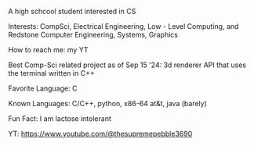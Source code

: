 A high schcool student interested in CS

Interests: CompSci, Electrical Engineering, Low - Level Computing, and Redstone Computer Engineering, Systems, Graphics

How to reach me: my YT

Best Comp-Sci related project as of Sep 15 '24: 3d renderer API that uses the terminal written in C++

Favorite Language: C 

Known Languages: C/C++, python, x86-64 at&t, java (barely)

Fun Fact: I am lactose intolerant

YT: https://www.youtube.com/@thesupremepebble3690

<!---
thewhynow/thewhynow is a ✨ special ✨ repository because its `README.md` (this file) appears on your GitHub profile.
You can click the Preview link to take a look at your changes.
--->

